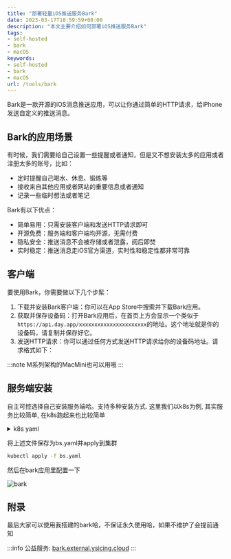 ```yaml
---
title: "部署轻量iOS推送服务Bark"
date: 2023-03-17T18:59:59+08:00
description: "本文主要介绍如何部署iOS推送服务Bark"
tags:
- self-hosted
- bark
- macOS
keywords:
- self-hosted
- bark
- macOS
url: /tools/bark
---
```


Bark是一款开源的iOS消息推送应用，可以让你通过简单的HTTP请求，给iPhone发送自定义的推送消息。

<!-- truncate -->

## Bark的应用场景

有时候，我们需要给自己设置一些提醒或者通知，但是又不想安装太多的应用或者注册太多的账号，比如：

- 定时提醒自己喝水、休息、锻炼等
- 接收来自其他应用或者网站的重要信息或者通知
- 记录一些临时想法或者笔记

Bark有以下优点：

- 简单易用：只需安装客户端和发送HTTP请求即可
- 开源免费：服务端和客户端均开源，无需付费
- 隐私安全：推送消息不会被存储或者泄露，阅后即焚
- 实时稳定：推送消息走iOS官方渠道，实时性和稳定性都非常可靠

## 客户端

要使用Bark，你需要做以下几个步髤：

1. 下载并安装Bark客户端：你可以在App Store中搜索并下载Bark应用。
2. 获取并保存设备码：打开Bark应用后，在首页上方会显示一个类似于`https://api.day.app/xxxxxxxxxxxxxxxxxxxxxx`的地址。这个地址就是你的设备码，请复制并保存好它。
3. 发送HTTP请求：你可以通过任何方式发送HTTP请求给你的设备码地址。请求格式如下：

:::note
M系列架构的MacMini也可以用哦
:::

## 服务端安装

自主可控选择自己安装服务端哈。支持多种安装方式. 这里我们以k8s为例, 其实服务比较简单, 在k8s跑起来也比较简单

<details>
<summary>k8s yaml</summary>

```yaml title="bs.yaml"
# apiVersion: v1
# kind: PersistentVolumeClaim
# metadata:
#   name: bark-server
# spec:
#   accessModes:
#   - ReadWriteMany
#   resources:
#     requests:
#       storage: 1Gi
#   storageClassName: tkecfs
---
apiVersion: apps/v1
kind: Deployment
metadata:
  annotations:
  labels:
    k8s.ysicing.me/name: bark-server
  name: bark-server
spec:
  progressDeadlineSeconds: 600
  replicas: 1
  revisionHistoryLimit: 10
  selector:
    matchLabels:
      k8s.ysicing.me/name: bark-server
  strategy:
    rollingUpdate:
      maxSurge: 25%
      maxUnavailable: 0%
    type: RollingUpdate
  template:
    metadata:
      labels:
        k8s.ysicing.me/name: bark-server
    spec:
      containers:
      - image: finab/bark-server
        imagePullPolicy: Always
        name: bark-server
        resources:
          limits:
            cpu: 150m
            memory: 256Mi
          requests:
            cpu: 50m
            memory: 128Mi
        volumeMounts:
        - mountPath: /data
          name: bark-server
      restartPolicy: Always
      terminationGracePeriodSeconds: 30
      volumes:
      - name: bark-server
        emptyDir: {}
        # persistentVolumeClaim:
        #   claimName: bark-server
      # - hostPath:
      #     path: /k8sshare/bark-server
      #     type: DirectoryOrCreate
        # name: bark-server
---
apiVersion: v1
kind: Service
metadata:
  labels:
    k8s.ysicing.me/name: bark-server
  name: bark-server
spec:
  ports:
  - name: http
    port: 8080
    protocol: TCP
    targetPort: 8080
  selector:
    k8s.ysicing.me/name: bark-server
  type: ClusterIP
---
apiVersion: networking.k8s.io/v1
kind: Ingress
metadata:
  labels:
    k8s.ysicing.me/name: bark-server
  name: bark-server
spec:
  rules:
  - host: bark.external.ysicing.cloud
    http:
      paths:
      - backend:
          service:
            name: bark-server
            port:
              name: http
        path: /
        pathType: ImplementationSpecific
```

</details>

将上述文件保存为bs.yaml并apply到集群

```bash
kubectl apply -f bs.yaml
```

然后在bark应用里配置一下

![bark](/images/blog/20230317/bark.jpg)

## 附录

最后大家可以使用我搭建的bark哈，不保证永久使用哈，如果不维护了会提前通知

:::info
公益服务: [bark.external.ysicing.cloud](https://bark.external.ysicing.cloud)
:::
